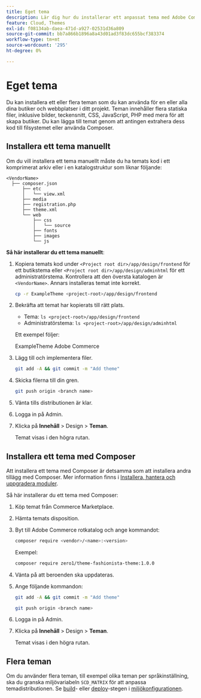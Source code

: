 ```yaml
---
title: Eget tema
description: Lär dig hur du installerar ett anpassat tema med Adobe Commerce i molninfrastrukturen.
feature: Cloud, Themes
exl-id: f08134ab-daea-471d-a927-02531d36a809
source-git-commit: bb7a866b1896a8a43d01ad3f83dc655bcf383374
workflow-type: tm+mt
source-wordcount: '295'
ht-degree: 0%

---
```


# Eget tema

Du kan installera ett eller flera teman som du kan använda för en eller alla dina butiker och webbplatser i ditt projekt. Teman innehåller flera statiska filer, inklusive bilder, teckensnitt, CSS, JavaScript, PHP med mera för att skapa butiker. Du kan lägga till temat genom att antingen extrahera dess kod till filsystemet eller använda Composer.

## Installera ett tema manuellt

Om du vill installera ett tema manuellt måste du ha temats kod i ett komprimerat arkiv eller i en katalogstruktur som liknar följande:

```text
<VendorName>
  ├── composer.json
      ├── etc
      │   └── view.xml
      ├── media
      ├── registration.php
      ├── theme.xml
      └── web
          ├── css
          │   └── source
          ├── fonts
          ├── images
          └── js
```

**Så här installerar du ett tema manuellt**:

1. Kopiera temats kod under `<Project root dir>/app/design/frontend` för ett butikstema eller `<Project root dir>/app/design/adminhtml` för ett administratörstema. Kontrollera att den översta katalogen är `<VendorName>`. Annars installeras temat inte korrekt.

   ```bash
   cp -r ExampleTheme <project-root>/app/design/frontend
   ```

1. Bekräfta att temat har kopierats till rätt plats.

   * Tema: `ls <project-root>/app/design/frontend`
   * Administratörstema: `ls <project-root>/app/design/adminhtml`

   Ett exempel följer:

   ExampleTheme Adobe Commerce

1. Lägg till och implementera filer.

   ```bash
   git add -A && git commit -m "Add theme"
   ```

1. Skicka filerna till din gren.

   ```bash
   git push origin <branch name>
   ```

1. Vänta tills distributionen är klar.
1. Logga in på Admin.
1. Klicka på **Innehåll** > Design > **Teman**.

   Temat visas i den högra rutan.

## Installera ett tema med Composer

Att installera ett tema med Composer är detsamma som att installera andra tillägg med Composer. Mer information finns i [Installera, hantera och uppgradera moduler](extensions.md).

Så här installerar du ett tema med Composer:

1. Köp temat från Commerce Marketplace.
1. Hämta temats disposition.
1. Byt till Adobe Commerce rotkatalog och ange kommandot:

   ```bash
   composer require <vendor>/<name>:<version>
   ```

   Exempel:

   ```bash
   composer require zero1/theme-fashionista-theme:1.0.0
   ```

1. Vänta på att beroenden ska uppdateras.
1. Ange följande kommandon:

   ```bash
   git add -A && git commit -m "Add theme"
   ```

   ```bash
   git push origin <branch name>
   ```

1. Logga in på Admin.
1. Klicka på **Innehåll** > Design > **Teman**.

   Temat visas i den högra rutan.

## Flera teman

Om du använder flera teman, till exempel olika teman per språkinställning, ska du granska miljövariabeln `SCD_MATRIX` för att anpassa temadistributionen. Se [build](../environment/variables-build.md#scd_matrix)- eller [deploy](../environment/variables-deploy.md#scd_matrix)-stegen i [miljökonfigurationen](../environment/configure-env-yaml.md).
